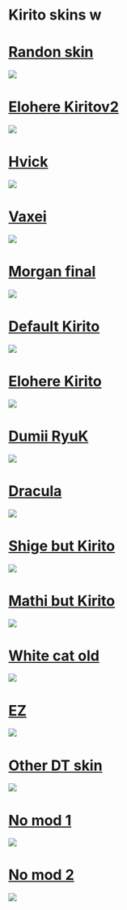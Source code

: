 # Kirito skins w

# [Randon skin](https://www.mediafire.com/file/2lked7rbitsw1ql/-_________________Randon_Skin.osk/file)
![](https://osu.ppy.sh/ss/14130831/00b0)

# [Elohere Kiritov2](https://www.mediafire.com/file/lwfqx85z5hpg7f3/-________________Elohere2.osk/file)
![](https://osu.ppy.sh/ss/14130817/ccd6)

# [Hvick](https://www.mediafire.com/file/srz7oin9r3yr8as/-_________________Hvick.osk/file)
![](https://osu.ppy.sh/ss/14130805/cf40)

# [Vaxei](https://www.mediafire.com/file/5h804uktz8pc2zy/-_________________Vaxei.osk/file)
![](https://osu.ppy.sh/ss/14130791/be6e)

# [Morgan final](https://www.mediafire.com/file/g3vnwznws17ze1y/-_+_morgan_final.osk/file)
![](https://osu.ppy.sh/ss/14121576/6551)

# [Default Kirito](https://www.mediafire.com/file/47cg160jtr0rw03/-________________Default.osk/file)
![](https://osu.ppy.sh/ss/14108932/b0a5)

# [Elohere Kirito](http://www.mediafire.com/file/s4j7s39thz8sijt/-_Elohere.osk/file)
![](https://osu.ppy.sh/ss/14102508/9782)

# [Dumii RyuK](http://www.mediafire.com/file/5bivyq5ss79i8yh/-_Dumii_ryuk.osk/file)
![](https://osu.ppy.sh/ss/14104249/c13f)

# [Dracula](http://www.mediafire.com/file/dpcw6htwh2667xf/-_Dracula.osk/file)
![](https://osu.ppy.sh/ss/14102577/717f)

# [Shige but Kirito](http://www.mediafire.com/file/9h0jweca3qg0bjx/-_Shige_but_kirito.osk/file)
![](https://osu.ppy.sh/ss/14102589/cfa9)

# [Mathi but Kirito](http://www.mediafire.com/file/ojpxj08k3x3foca/-_Mathi_But_Kirito.osk/file)
![](https://osu.ppy.sh/ss/14102600/0a38)

# [White cat old](http://www.mediafire.com/file/s2t8du1diufuuiw/-_No_mod_WhiteCat.osk/file)
![](https://osu.ppy.sh/ss/14102610/bd22)

# [EZ](http://www.mediafire.com/file/wz52yy6iiz3k969/-_EZ.osk/file)
![](https://osu.ppy.sh/ss/14102625/8791)

# [Other DT skin](http://www.mediafire.com/file/sjahpcauqfzi10l/-_Other_DT_skin.osk/file)
![](https://osu.ppy.sh/ss/14102631/f0e0)

# [No mod 1](http://www.mediafire.com/file/n9se0zaeexzp45y/-_No_mod.osk/file)
![](https://osu.ppy.sh/ss/14102637/8340)

# [No mod 2](http://www.mediafire.com/file/ulkexzjfodreum3/-_No_mod_2.osk/file)
![](https://osu.ppy.sh/ss/14102640/83bb)

